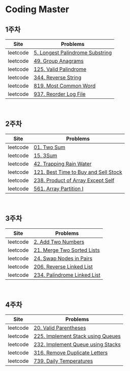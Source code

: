 # Coding Master

## 1주차

|Site|Problems|
|-|-|
|leetcode| [5. Longest Palindrome Substring](https://github.com/AIFFEL-SSAC-CodingMaster3/eunji/blob/main/String/leetcode_05_Longest_Palindrome_Substring.py) |
|leetcode| [49. Group Anagrams](https://github.com/AIFFEL-SSAC-CodingMaster3/eunji/blob/main/String/leetcode_49_Group_Anagrams.py) |
|leetcode| [125. Valid Palindrome](https://github.com/AIFFEL-SSAC-CodingMaster3/eunji/blob/main/String/leetcode_125_Valid_Palindrome.py) |
|leetcode| [344. Reverse String](https://github.com/AIFFEL-SSAC-CodingMaster3/eunji/blob/main/String/leetcode_344_Reverse_String.py) |
|leetcode| [819. Most Common Word](https://github.com/AIFFEL-SSAC-CodingMaster3/eunji/blob/main/String/leetcode_819_Most_Common_Word.py) |
|leetcode| [937. Reorder Log File](https://github.com/AIFFEL-SSAC-CodingMaster3/eunji/blob/main/String/leetcode_937_Reorder_Log_File.py) |

<br>

## 2주차

|Site|Problems|
|-|-|
|leetcode| [01. Two Sum](https://github.com/AIFFEL-SSAC-CodingMaster3/eunji/blob/main/Array/leetcode_01_Two_Sum.py) |
|leetcode| [15. 3Sum](https://github.com/AIFFEL-SSAC-CodingMaster3/eunji/blob/main/Array/leetcode_15_3Sum.py) |
|leetcode| [42. Trapping Rain Water](https://github.com/AIFFEL-SSAC-CodingMaster3/eunji/blob/main/Array/leetcode_42_Trapping_Rain_Water.py) |
|leetcode| [121. Best Time to Buy and Sell Stock](https://github.com/AIFFEL-SSAC-CodingMaster3/eunji/blob/main/Array/leetcode_121_Best_Time_to_Buy_and_Sell_Stock.py) |
|leetcode| [238. Product of Array Except Self](https://github.com/AIFFEL-SSAC-CodingMaster3/eunji/blob/main/Array/leetcode_238_Product_of_Array_Except_Self.py) |
|leetcode| [561. Array Partition I](https://github.com/AIFFEL-SSAC-CodingMaster3/eunji/blob/main/Array/leetcode_561_Array_Partition_I.py) |

<br>

## 3주차

|Site|Problems|
|-|-|
|leetcode| [2. Add Two Numbers](https://github.com/AIFFEL-SSAC-CodingMaster3/eunji/blob/main/Linked_list/leetcode_02_Add_Two_Numbers.py) |
|leetcode| [21. Merge Two Sorted Lists](https://github.com/AIFFEL-SSAC-CodingMaster3/eunji/blob/main/Linked_list/leetcode_21_Merge_Two_Sorted_Lists.py) |
|leetcode| [24. Swap Nodes in Pairs](https://github.com/AIFFEL-SSAC-CodingMaster3/eunji/blob/main/Linked_list/leetcode_24_Swap_Nodes_in_Pairs.py) |
|leetcode| [206. Reverse Linked List](https://github.com/AIFFEL-SSAC-CodingMaster3/eunji/blob/main/Linked_list/leetcode_206_Reverse_Linked_List.py) |
|leetcode| [234. Palindrome Linked List](https://github.com/AIFFEL-SSAC-CodingMaster3/eunji/blob/main/Linked_list/leetcode_234_Palindrome_Linked_List.py) |

<br>

## 4주차

|Site|Problems|
|-|-|
|leetcode| [20. Valid Parentheses](https://github.com/AIFFEL-SSAC-CodingMaster3/eunji/blob/main/Stack_Queue/leetcode_20_Valid_Parentheses.py) |
|leetcode| [225. Implement Stack using Queues](https://github.com/AIFFEL-SSAC-CodingMaster3/eunji/blob/main/Stack_Queue/leetcode_225_Implement_Stack_using_Queues.py) |
|leetcode| [232. Implement Queue using Stacks](https://github.com/AIFFEL-SSAC-CodingMaster3/eunji/blob/main/Stack_Queue/leetcode_232_Implement_Queue_using_Stacks.py) |
|leetcode| [316. Remove Duplicate Letters](https://github.com/AIFFEL-SSAC-CodingMaster3/eunji/blob/main/Stack_Queue/) |
|leetcode| [739. Daily Temperatures](https://github.com/AIFFEL-SSAC-CodingMaster3/eunji/blob/main/Stack_Queue/leetcode_739_Daily_Temperatures.py) |


